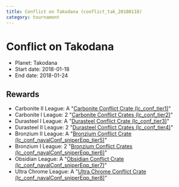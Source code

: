 ```yaml
---
title: Conflict on Takodana (conflict_tak_20180118)
category: tournament
---
```

# Conflict on Takodana

  * Planet: Takodana
  * Start date: 2018-01-18
  * End date: 2018-01-24

## Rewards

  * Carbonite II League: A "[Carbonite Conflict Crate (lc_conf_tier1)](lc_conf_tier1.html)"
  * Carbonite I League: 2 "[Carbonite Conflict Crates (lc_conf_tier2)](lc_conf_tier2.html)"
  * Durasteel I League: A "[Durasteel Conflict Crate (lc_conf_tier3)](lc_conf_tier3.html)"
  * Durasteel II League: 2 "[Durasteel Conflict Crates (lc_conf_tier4)](lc_conf_tier4.html)"
  * Bronzium II League: A "[Bronzium Conflict Crate (lc_conf_navalConf_sniperEqp_tier5)](lc_conf_navalConf_sniperEqp_tier5.html)"
  * Bronzium I League: 2 "[Bronzium Conflict Crates (lc_conf_navalConf_sniperEqp_tier6)](lc_conf_navalConf_sniperEqp_tier6.html)"
  * Obsidian League: A "[Obsidian Conflict Crate (lc_conf_navalConf_sniperEqp_tier7)](lc_conf_navalConf_sniperEqp_tier7.html)"
  * Ultra Chrome League: A "[Ultra Chrome Conflict Crate (lc_conf_navalConf_sniperEqp_tier8)](lc_conf_navalConf_sniperEqp_tier8.html)"
